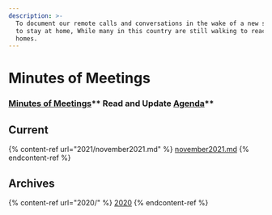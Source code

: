 ```yaml
---
description: >-
  To document our remote calls and conversations in the wake of a new situation
  to stay at home, While many in this country are still walking to reach their
  homes.
---
```


# Minutes of Meetings

### [**Minutes of Meetings**](https://app.gitbook.com/@janastu/s/openjanastu/\~/drafts/-MX06fsOWOpUkwACywAU/daily/minutes)** Read and Update **[**Agenda**](../agenda.md)****

## Current

{% content-ref url="2021/november2021.md" %}
[november2021.md](2021/november2021.md)
{% endcontent-ref %}

## Archives

{% content-ref url="2020/" %}
[2020](2020/)
{% endcontent-ref %}
